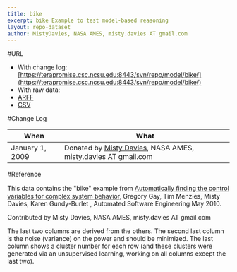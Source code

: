 ```yaml
---
title: bike
excerpt: bike Example to test model-based reasoning
layout: repo-dataset
author: MistyDavies, NASA AMES, misty.davies AT gmail.com
---
```



#URL

  * With change log: [https://terapromise.csc.ncsu.edu:8443/svn/repo/model/bike/](https://terapromise.csc.ncsu.edu:8443/svn/repo/model/bike/)
  * With raw data:
   * [ARFF](https://terapromise.csc.ncsu.edu:8443/svn/repo/model/bike/bike.arff)
   * [CSV](https://terapromise.csc.ncsu.edu:8443/svn/repo/model/bike/bike.csv)

#Change Log

When | What
---- | ----
January 1, 2009 | Donated by [Misty Davies](/repo/people/data-donors/promise3.html), NASA AMES, misty.davies AT gmail.com

#Reference

This data contains the "bike" example from 
[Automatically ﬁnding the control variables for complex system behavior](https://terapromise.csc.ncsu.edu:8443/svn/repo/model/bike/10tar34.pdf), 
Gregory Gay, Tim
Menzies, Misty Davies, Karen Gundy-Burlet , Automated Software
Engineering May 2010.

Contributed by Misty Davies, NASA AMES, misty.davies AT gmail.com

The last two columns are derived from the others. The second last
column is the noise (variance) on the power and should be minimized.
The last column shows a cluster number for each row (and these
clusters were generated via an unsupervised learning, working on all
columns except the last two).
